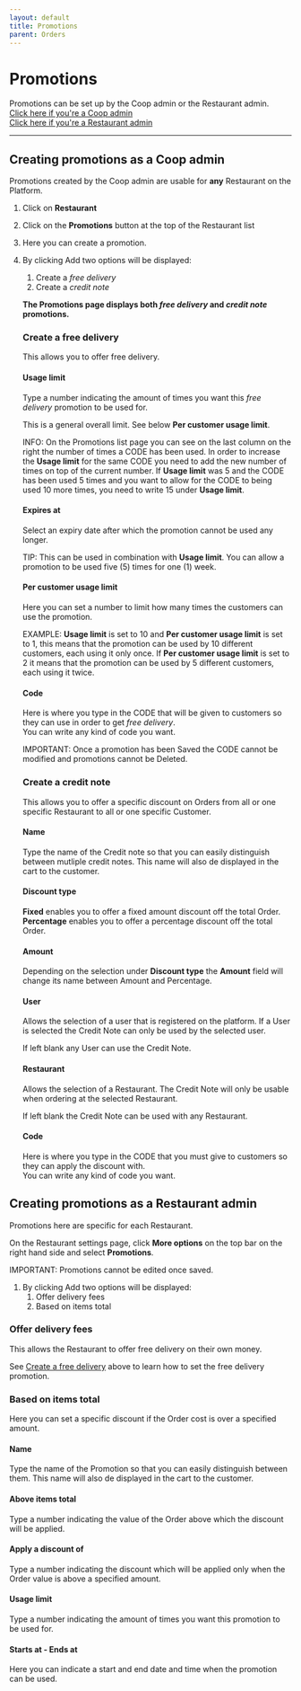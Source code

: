 ```yaml
---
layout: default
title: Promotions
parent: Orders
---
```



# Promotions

<div class="alert alert-" role="alert">
Promotions can be set up by the Coop admin or the Restaurant admin.<br>
<a href="">Click here if you're a Coop admin</a><br>
<a href="">Click here if you're a Restaurant admin</a>
</div>

---

## Creating promotions as a Coop admin

<div class="alert alert-info" role="alert">
Promotions created by the Coop admin are usable for <strong>any</strong> Restaurant on the Platform.
</div>

1. Click on <i class="fa fa-cutlery"></i> **Restaurant**
2. Click on the **Promotions** button at the top of the Restaurant list
3. Here you can create a promotion.
4. By clicking <span class="badge badge-success"> <i class="fa fa-plus"></i> Add</span> two options will be displayed:
   1. Create a *free delivery*
   2. Create a *credit note*  

   **The Promotions page displays both *free delivery* and *credit note* promotions.**
   
   ### Create a free delivery

   <div class="alert alert-info" role="alert">
   This allows you to offer free delivery.
   </div>

   #### **Usage limit**
   Type a number indicating the amount of times you want this *free delivery* promotion to be used for. 
   
   This is a general overall limit. See below **Per customer usage limit**.

   <div class="shadow p-3 mb-5 bg-white rounded border border-info">
   <span class="badge badge-info">INFO:</span>
   <span> On the Promotions list page you can see on the last column on the right the number of times a CODE has been used. In order to increase the <strong>Usage limit</strong> for the same CODE you need to add the new number of times on top of the current number. If <strong>Usage limit</strong> was 5 and the CODE has been used 5 times and you want to allow for the CODE to being used 10 more times, you need to write 15 under <strong>Usage limit</strong>.</span>
   </div>

   #### **Expires at**
   Select an expiry date after which the promotion cannot be used any longer. 

   <div class="shadow p-3 mb-5 bg-white rounded border border-primary">
   <span class="badge badge-primary">TIP:</span>
   <span> This can be used in combination with <strong>Usage limit</strong>. You can allow a promotion to be used five (5) times for one (1) week.</span>
   </div>

   #### **Per customer usage limit**
   Here you can set a number to limit how many times the customers can use the promotion.

   <div class="shadow p-3 mb-5 bg-white rounded border border-primary">
   <span class="badge badge-primary">EXAMPLE:</span>
   <span> <strong>Usage limit</strong> is set to 10 and <strong>Per customer usage limit</strong> is set to 1, this means that the promotion can be used by 10 different customers, each using it only once. If <strong>Per customer usage limit</strong> is set to 2 it means that the promotion can be used by 5 different customers, each using it twice.</span>
   </div>

   #### **Code**
   Here is where you type in the CODE that will be given to customers so they can use in order to get *free delivery*.  
   You can write any kind of code you want.

   <div class="shadow p-3 mb-5 bg-white rounded border border-warning">
   <span class="badge badge-warning">IMPORTANT:</span>
   <span> Once a promotion has been Saved the CODE cannot be modified and promotions cannot be Deleted.</span>
   </div>

   ### Create a credit note

   <div class="alert alert-info" role="alert">
   This allows you to offer a specific discount on Orders from all or one specific Restaurant to all or one specific Customer.
   </div>

   #### **Name** 
   Type the name of the Credit note so that you can easily distinguish between mutliple credit notes. This name will also de displayed in the cart to the customer.

   #### **Discount type**

   **Fixed** enables you to offer a fixed amount discount off the total Order.
   **Percentage** enables you to offer a percentage discount off the total Order.

   #### **Amount**

   Depending on the selection under **Discount type** the **Amount** field will change its name between Amount and Percentage.

   #### **User**

   Allows the selection of a user that is registered on the platform. If a User is selected the Credit Note can only be used by the selected user.

   If left blank any User can use the Credit Note.

   #### **Restaurant**
   Allows the selection of a Restaurant. The Credit Note will only be usable when ordering at the selected Restaurant. 

   If left blank the Credit Note can be used with any Restaurant.

   #### **Code**

   Here is where you type in the CODE that you must give to customers so they can apply the discount with.  
   You can write any kind of code you want.

## Creating promotions as a Restaurant admin

<div class="alert alert-info" role="alert">
Promotions here are specific for each Restaurant.
</div>

On the Restaurant settings page, click **More options** on the top bar on the right hand side and select <i class="fa fa-bar-chart"></i> **Promotions**.

<div class="shadow p-3 mb-5 bg-white rounded border border-primary">
<span class="badge badge-primary">IMPORTANT:</span>
<span> Promotions cannot be edited once saved.</span>
</div>

1. By clicking <span class="badge badge-success"> <i class="fa fa-plus"></i> Add</span> two options will be displayed:
   1. Offer delivery fees
   2. Based on items total

### Offer delivery fees
<div class="alert alert-info" role="alert">
This allows the Restaurant to offer free delivery on their own money.
</div>


See [Create a free delivery](#create-a-free-delivery) above to learn how to set the free delivery promotion.

### Based on items total

<div class="alert alert-" role="alert">
Here you can set a specific discount if the Order cost is over a specified amount.
</div>

#### **Name** 
Type the name of the Promotion so that you can easily distinguish between them. This name will also de displayed in the cart to the customer.

#### **Above items total**
Type a number indicating the value of the Order above which the discount will be applied.

#### **Apply a discount of**
Type a number indicating the discount which will be applied only when the Order value is above a specified amount.

#### **Usage limit**
Type a number indicating the amount of times you want this promotion to be used for. 

#### **Starts at - Ends at**

Here you can indicate a start and end date and time when the promotion can be used.

